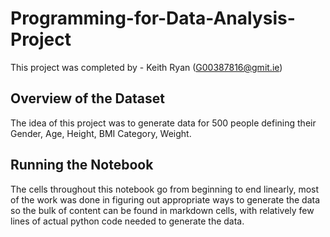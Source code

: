 # Programming-for-Data-Analysis-Project

This project was completed by - Keith Ryan (G00387816@gmit.ie)

## Overview of the Dataset
The idea of this project was to generate data for 500 people defining their Gender, Age, Height, BMI Category, Weight.

## Running the Notebook
The cells throughout this notebook go from beginning to end linearly, most of the work was done in figuring out appropriate ways to generate the data so the bulk of content can be found in markdown cells, with relatively few lines of actual python code needed to generate the data.

